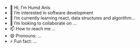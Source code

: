 - 👋 Hi, I’m Humd Anis
- 👀 I’m interested in software development
- 🌱 I’m currently learning react, data structures and algorithm...
- 💞️ I’m looking to collaborate on ...
- 📫 How to reach me ...
- 😄 Pronouns: ...
- ⚡ Fun fact: ...

<!---
humdanis15009/humdanis15009 is a ✨ special ✨ repository because its `README.md` (this file) appears on your GitHub profile.
You can click the Preview link to take a look at your changes.
--->
